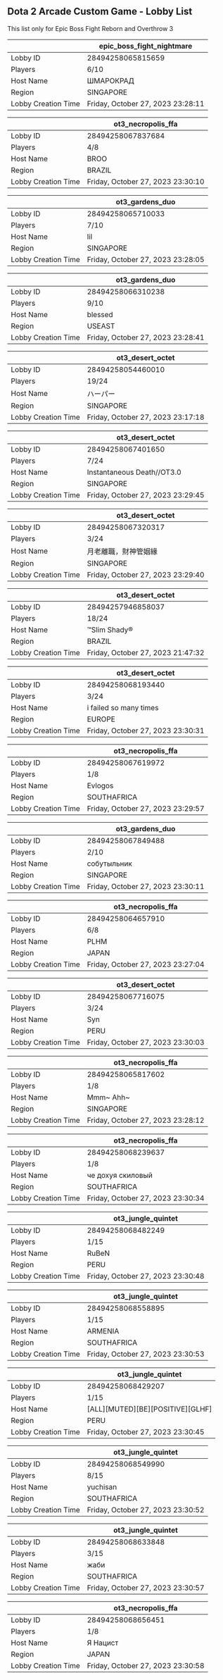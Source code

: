 ## Dota 2 Arcade Custom Game - Lobby List

This list only for Epic Boss Fight Reborn and Overthrow 3

|  | epic_boss_fight_nightmare |
| ------ | ------ |
| Lobby ID | 28494258065815659 |
| Players | 6/10 |
| Host Name | ШМАРОКРАД |
| Region | SINGAPORE |
| Lobby Creation Time | Friday, October 27, 2023 23:28:11 |


|  | ot3_necropolis_ffa |
| ------ | ------ |
| Lobby ID | 28494258067837684 |
| Players | 4/8 |
| Host Name | BROO |
| Region | BRAZIL |
| Lobby Creation Time | Friday, October 27, 2023 23:30:10 |


|  | ot3_gardens_duo |
| ------ | ------ |
| Lobby ID | 28494258065710033 |
| Players | 7/10 |
| Host Name | lil |
| Region | SINGAPORE |
| Lobby Creation Time | Friday, October 27, 2023 23:28:05 |


|  | ot3_gardens_duo |
| ------ | ------ |
| Lobby ID | 28494258066310238 |
| Players | 9/10 |
| Host Name | blessed |
| Region | USEAST |
| Lobby Creation Time | Friday, October 27, 2023 23:28:41 |


|  | ot3_desert_octet |
| ------ | ------ |
| Lobby ID | 28494258054460010 |
| Players | 19/24 |
| Host Name | ハーパー |
| Region | SINGAPORE |
| Lobby Creation Time | Friday, October 27, 2023 23:17:18 |


|  | ot3_desert_octet |
| ------ | ------ |
| Lobby ID | 28494258067401650 |
| Players | 7/24 |
| Host Name | Instantaneous Death//OT3.0 |
| Region | SINGAPORE |
| Lobby Creation Time | Friday, October 27, 2023 23:29:45 |


|  | ot3_desert_octet |
| ------ | ------ |
| Lobby ID | 28494258067320317 |
| Players | 3/24 |
| Host Name | 月老離職，財神管姻緣 |
| Region | SINGAPORE |
| Lobby Creation Time | Friday, October 27, 2023 23:29:40 |


|  | ot3_desert_octet |
| ------ | ------ |
| Lobby ID | 28494257946858037 |
| Players | 18/24 |
| Host Name | ™Slim Shady® |
| Region | BRAZIL |
| Lobby Creation Time | Friday, October 27, 2023 21:47:32 |


|  | ot3_desert_octet |
| ------ | ------ |
| Lobby ID | 28494258068193440 |
| Players | 3/24 |
| Host Name | i failed so many times |
| Region | EUROPE |
| Lobby Creation Time | Friday, October 27, 2023 23:30:31 |


|  | ot3_necropolis_ffa |
| ------ | ------ |
| Lobby ID | 28494258067619972 |
| Players | 1/8 |
| Host Name | Evlogos |
| Region | SOUTHAFRICA |
| Lobby Creation Time | Friday, October 27, 2023 23:29:57 |


|  | ot3_gardens_duo |
| ------ | ------ |
| Lobby ID | 28494258067849488 |
| Players | 2/10 |
| Host Name | собутыльник |
| Region | SINGAPORE |
| Lobby Creation Time | Friday, October 27, 2023 23:30:11 |


|  | ot3_necropolis_ffa |
| ------ | ------ |
| Lobby ID | 28494258064657910 |
| Players | 6/8 |
| Host Name | PLHM |
| Region | JAPAN |
| Lobby Creation Time | Friday, October 27, 2023 23:27:04 |


|  | ot3_desert_octet |
| ------ | ------ |
| Lobby ID | 28494258067716075 |
| Players | 3/24 |
| Host Name | Syn |
| Region | PERU |
| Lobby Creation Time | Friday, October 27, 2023 23:30:03 |


|  | ot3_necropolis_ffa |
| ------ | ------ |
| Lobby ID | 28494258065817602 |
| Players | 1/8 |
| Host Name | Мmm~ Ahh~ |
| Region | SINGAPORE |
| Lobby Creation Time | Friday, October 27, 2023 23:28:12 |


|  | ot3_necropolis_ffa |
| ------ | ------ |
| Lobby ID | 28494258068239637 |
| Players | 1/8 |
| Host Name | че дохуя скиловый |
| Region | SOUTHAFRICA |
| Lobby Creation Time | Friday, October 27, 2023 23:30:34 |


|  | ot3_jungle_quintet |
| ------ | ------ |
| Lobby ID | 28494258068482249 |
| Players | 1/15 |
| Host Name | RuBeN |
| Region | PERU |
| Lobby Creation Time | Friday, October 27, 2023 23:30:48 |


|  | ot3_jungle_quintet |
| ------ | ------ |
| Lobby ID | 28494258068558895 |
| Players | 1/15 |
| Host Name | ARMENIA |
| Region | SOUTHAFRICA |
| Lobby Creation Time | Friday, October 27, 2023 23:30:53 |


|  | ot3_jungle_quintet |
| ------ | ------ |
| Lobby ID | 28494258068429207 |
| Players | 1/15 |
| Host Name | [ALL][MUTED][BE][POSITIVE][GLHF] |
| Region | PERU |
| Lobby Creation Time | Friday, October 27, 2023 23:30:45 |


|  | ot3_jungle_quintet |
| ------ | ------ |
| Lobby ID | 28494258068549990 |
| Players | 8/15 |
| Host Name | yuchisan |
| Region | SOUTHAFRICA |
| Lobby Creation Time | Friday, October 27, 2023 23:30:52 |


|  | ot3_jungle_quintet |
| ------ | ------ |
| Lobby ID | 28494258068633848 |
| Players | 3/15 |
| Host Name | жаби |
| Region | SOUTHAFRICA |
| Lobby Creation Time | Friday, October 27, 2023 23:30:57 |


|  | ot3_necropolis_ffa |
| ------ | ------ |
| Lobby ID | 28494258068656451 |
| Players | 1/8 |
| Host Name | Я Нацист |
| Region | JAPAN |
| Lobby Creation Time | Friday, October 27, 2023 23:30:58 |


